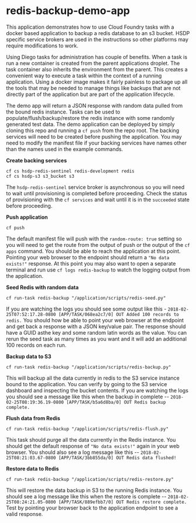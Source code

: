 redis-backup-demo-app
=====================

This application demonstrates how to use Cloud Foundry tasks with a docker
based application to backup a redis database to an s3 bucket.  HSDP specific
service brokers are used in the instructions so other platforms may require
modifications to work.

Using Diego tasks for administration has couple of benefits.  When a task is
run a new container is created from the parent applications droplet.  The task
container also inherits the environment from the parent.  This creates a
convenient way to execute a task within the context of a running application.
Using a docker image makes it fairly painless to package up all the tools that
may be needed to manage things like backups that are not directly part of the
application but are part of the application lifecycle.

The demo app will return a JSON response with random data pulled from the bound
redis instance.  Tasks can be used to populate/flush/backup/restore the redis
instance with some randomly generated test data.  The demo application can be
deployed by simply cloning this repo and running a `cf push` from the repo root.
The backing services will need to be created before pushing the application.  You
may need to modify the manifest file if your backing services have names other
than the names used in the example commands.

**Create backing services**
```
cf cs hsdp-redis-sentinel redis-development redis
cf cs hsdp-s3 s3_bucket s3
```
The `hsdp-redis-sentinel` service broker is asynchronous so you will need to
wait until provisioning is completed before proceeding.  Check the status of
provisioning with the `cf services` and wait until it is in the `succeeded`
state before proceeding.

**Push application**
```
cf push
```
The default manifest file will push with the `random-route: true` setting so
you will need to get the route from the output of push or the output of the
`cf apps` command.  You should be able to reach the application at this point.
Pointing your web browser to the endpoint should return a `"No data exists!"`
response.  At this point you may also want to open a separate terminal and
run use `cf logs redis-backup` to watch the logging output from the
application.

**Seed Redis with random data**
```
cf run-task redis-backup "/application/scripts/redis-seed.py"
```
If you are watching the logs you should see some output like this -
`2018-02-25T07:52:17.28-0800 [APP/TASK/068ea2c7/0] OUT Added 100 records
to redis.`  You should how be able to point your web browser at the endpoint
and get back a response with a JSON key/value pair.  The response should have a
GUID asthe key and some random latin words as the value.  You can rerun the
seed task as many times as you want and it will add an additional 100 records
on each run.

**Backup data to S3**
```
cf run-task redis-backup "/application/scripts/redis-backup.py"
```
This will backup all the data currently in redis to the S3 service instance
bound to the application.  You can verify by going to the S3 service dashboard
and inspecting the bucket contents.  If you are watching the logs you should
see a message like this when the backup in complete --
`2018-02-25T08:19:36.19-0800 [APP/TASK/b5a6d8ba/0] OUT Redis backup complete.`

**Flush data from Redis**
```
cf run-task redis-backup "/application/scripts/redis-flush.py"
```
This task should purge all the data currently in the Redis instance.  You
should get the default response of `"No data exists!"` again in your web
browser.  You should also see a log message like this --
`2018-02-25T08:21:03.67-0800 [APP/TASK/3bb855da/0] OUT Redis data flushed!`

**Restore data to Redis**
```
cf run-task redis-backup "/application/scripts/redis-restore.py"
```
This will restore the data backup in S3 to the running Redis instance.  You
should see a log message like this when the restore is complete --
`2018-02-25T08:24:21.05-0800 [APP/TASK/889efbb7/0] OUT Redis restore complete.`
Test by pointing your browser back to the application endpoint to see a valid
response.
